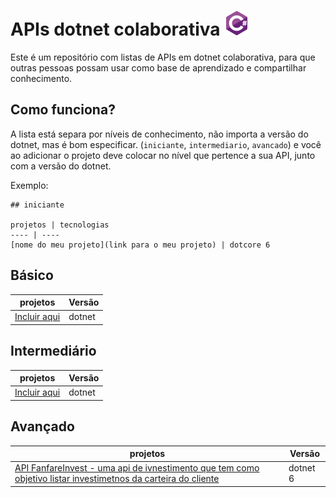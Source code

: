 # APIs dotnet colaborativa <img src="https://raw.githubusercontent.com/devicons/devicon/master/icons/csharp/csharp-original.svg" alt="csharp" width="40" height="40"/> </a> 

Este é um repositório com listas de APIs em dotnet colaborativa, para que outras pessoas possam usar como base de aprendizado e compartilhar conhecimento.

## Como funciona?

A lista está separa por níveis de conhecimento, não importa a versão do dotnet, mas é bom especificar. (`iniciante`, `intermediario`, `avancado`) e você ao adicionar o projeto deve colocar no nível que pertence a sua API, junto com a versão do dotnet.

Exemplo:

```
## iniciante

projetos | tecnologias
---- | ----
[nome do meu projeto](link para o meu projeto) | dotcore 6
```


## Básico

projetos | Versão
---- | ----
[Incluir aqui](#) | dotnet 

## Intermediário

projetos | Versão
---- | ----
[Incluir aqui](#) | dotnet 

## Avançado

projetos | Versão
---- | ----
[API FanfareInvest - uma api de ivnestimento que tem como objetivo listar investimetnos da carteira do cliente](https://github.com/JessicaNathany/api-fanfareInvest) | dotnet 6
